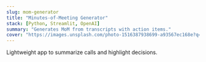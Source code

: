 ```yaml
---
slug: mom-generator
title: "Minutes‑of‑Meeting Generator"
stack: [Python, Streamlit, OpenAI]
summary: "Generates MoM from transcripts with action items."
cover: "https://images.unsplash.com/photo-1516387938699-a93567ec168e?q=80&w=1400&auto=format&fit=crop"
---
```


Lightweight app to summarize calls and highlight decisions.

